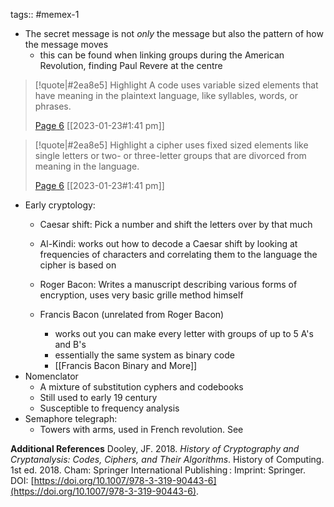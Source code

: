 tags:: #memex-1

- The secret message is not *only* the message but also the pattern of how the message moves
	- this can be found when linking groups during the American Revolution, finding Paul Revere at the centre

> [!quote|#2ea8e5] Highlight
> A code uses variable sized elements that have meaning in the plaintext language, like syllables, words, or phrases.
>
> [Page 6](zotero://open-pdf/library/items/QGMY4CLL?page=6) [[2023-01-23#1:41 pm]]

> [!quote|#2ea8e5] Highlight
> a cipher uses fixed sized elements like single letters or two- or three-letter groups that are divorced from meaning in the language.
>
> [Page 6](zotero://open-pdf/library/items/QGMY4CLL?page=6) [[2023-01-23#1:41 pm]]


- Early cryptology:
	- Caesar shift: Pick a number and shift the letters over by that much
	- Al-Kindi: works out how to decode a Caesar shift by looking at frequencies of characters and correlating them to the language the cipher is based on
	- Roger Bacon: Writes a manuscript describing various forms of encryption, uses very basic grille method himself

	- Francis Bacon (unrelated from Roger Bacon)
		- works out you can make every letter with groups of up to 5 A's and B's
		- essentially the same system as binary code
		- [[Francis Bacon Binary and More]]
- Nomenclator
	- A mixture of substitution cyphers and codebooks
	- Still used to early 19 century
	- Susceptible to frequency analysis
- Semaphore telegraph:
	- Towers with arms, used in French revolution. See 

**Additional References**
Dooley, JF. 2018. _History of Cryptography and Cryptanalysis: Codes, Ciphers, and Their Algorithms_. History of Computing. 1st ed. 2018. Cham: Springer International Publishing : Imprint: Springer. DOI: [https://doi.org/10.1007/978-3-319-90443-6](https://doi.org/10.1007/978-3-319-90443-6).